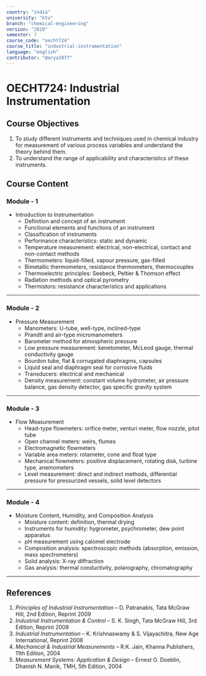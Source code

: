 ```yaml
---
country: "india"
university: "ktu"
branch: "chemical-engineering"
version: "2019"
semester: 7
course_code: "oecht724"
course_title: "industrial-instrumentation"
language: "english"
contributor: "@arya3077"
---
```


# OECHT724: Industrial Instrumentation

## Course Objectives
1. To study different instruments and techniques used in chemical industry for measurement of various process variables and understand the theory behind them.
2. To understand the range of applicability and characteristics of these instruments.

## Course Content

### Module - 1
* Introduction to Instrumentation
  - Definition and concept of an instrument
  - Functional elements and functions of an instrument
  - Classification of instruments
  - Performance characteristics: static and dynamic
  - Temperature measurement: electrical, non-electrical, contact and non-contact methods
  - Thermometers: liquid-filled, vapour pressure, gas-filled
  - Bimetallic thermometers, resistance thermometers, thermocouples
  - Thermoelectric principles: Seebeck, Peltier & Thomson effect
  - Radiation methods and optical pyrometry
  - Thermistors: resistance characteristics and applications  
---

### Module - 2
* Pressure Measurement
  - Manometers: U-tube, well-type, inclined-type
  - Prandtl and air-type micromanometers
  - Barometer method for atmospheric pressure
  - Low pressure measurement: kenetometer, McLeod gauge, thermal conductivity gauge
  - Bourdon tube, flat & corrugated diaphragms, capsules
  - Liquid seal and diaphragm seal for corrosive fluids
  - Transducers: electrical and mechanical
  - Density measurement: constant volume hydrometer, air pressure balance, gas density detector, gas specific gravity system  
---

### Module - 3
* Flow Measurement
  - Head-type flowmeters: orifice meter, venturi meter, flow nozzle, pitot tube
  - Open channel meters: weirs, flumes
  - Electromagnetic flowmeters
  - Variable area meters: rotameter, cone and float type
  - Mechanical flowmeters: positive displacement, rotating disk, turbine type, anemometers
  - Level measurement: direct and indirect methods, differential pressure for pressurized vessels, solid level detectors  
---

### Module - 4
* Moisture Content, Humidity, and Composition Analysis
  - Moisture content: definition, thermal drying
  - Instruments for humidity: hygrometer, psychrometer, dew point apparatus
  - pH measurement using calomel electrode
  - Composition analysis: spectroscopic methods (absorption, emission, mass spectrometers)
  - Solid analysis: X-ray diffraction
  - Gas analysis: thermal conductivity, polarography, chromatography  
---

## References
1. *Principles of Industrial Instrumentation* – D. Patranabis, Tata McGraw Hill, 2nd Edition, Reprint 2009
2. *Industrial Instrumentation & Control* – S. K. Singh, Tata McGraw Hill, 3rd Edition, Reprint 2009
3. *Industrial Instrumentation* – K. Krishnaswamy & S. Vijayachitra, New Age International, Reprint 2008
4. *Mechanical & Industrial Measurements* – R.K. Jain, Khanna Publishers, 11th Edition, 2004
5. *Measurement Systems: Application & Design* – Ernest O. Doeblin, Dhanish N. Manik, TMH, 5th Edition, 2004
